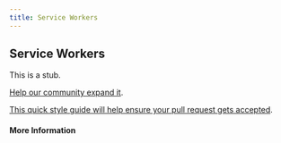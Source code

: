 ```yaml
---
title: Service Workers
---
```

## Service Workers

This is a stub. 
 
<a href='https://github.com/freecodecamp/guides/tree/master/src/pages/progressive-web-apps/app-shell/index.md' target='_blank' rel='nofollow'>Help our community expand it</a>.
 
<a href='https://github.com/freecodecamp/guides/blob/master/README.md' target='_blank' rel='nofollow'>This quick style guide will help ensure your pull request gets accepted</a>.
 
<!-- The article goes here, in GitHub-flavored Markdown. -->
 
<!-- Feel free to add YouTube videos, images, and CodePen/JSBin embeds  -->
 
#### More Information
 
<!-- Please add any articles you think might be helpful to read before writing the article -->
